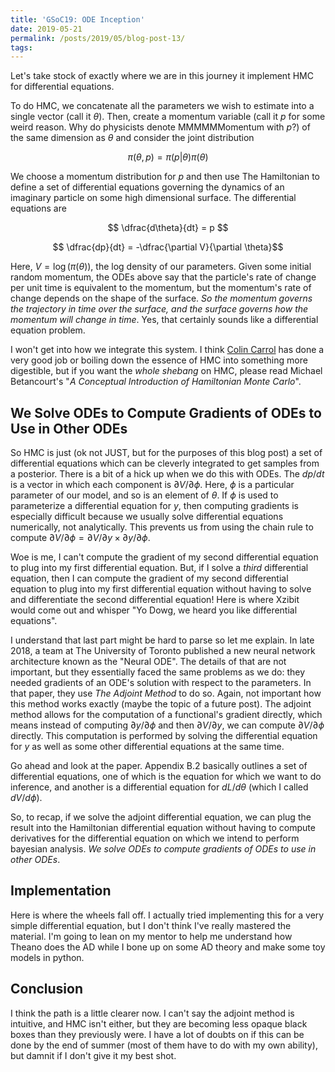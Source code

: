 ```yaml
---
title: 'GSoC19: ODE Inception'
date: 2019-05-21
permalink: /posts/2019/05/blog-post-13/
tags:
---
```


Let's take stock of exactly where we are in this journey it implement HMC for differential equations.

To do HMC, we concatenate all the parameters we wish to estimate into a single vector (call it $\theta$).  Then, create a momentum variable (call it $p$ for some weird reason.  Why do physicists denote MMMMMMomentum with $p$?) of the same dimension as $\theta$ and consider the joint distribution

$$\pi(\theta,p) = \pi(p \vert \theta)\pi(\theta)$$

We choose a momentum distribution for $p$ and then use The Hamiltonian to define a set of differential equations governing the dynamics of an imaginary particle on some high dimensional surface.  The differential equations are

$$ \dfrac{d\theta}{dt} = p $$

$$ \dfrac{dp}{dt} = -\dfrac{\partial V}{\partial \theta}$$

  Here, $V = \log(\pi(\theta))$, the log density of our parameters.  Given some initial random momentum, the ODEs above say that the particle's rate of change per unit time is equivalent to the momentum, but the momentum's rate of change depends on the shape of the surface. *So the momentum governs the trajectory in time over the surface, and the surface governs how the momentum will change in time*.  Yes, that certainly sounds like a differential equation problem.

I won't get into how we integrate this system.  I think [Colin Carrol](https://colindcarroll.com/) has done a very good job or boiling down the essence of HMC into something more digestible, but if you want the *whole shebang* on HMC, please read Michael Betancourt's "*A Conceptual Introduction of Hamiltonian Monte Carlo*".


## We Solve ODEs to Compute Gradients of ODEs to Use in Other ODEs

So HMC is just (ok not JUST, but for the purposes of this blog post) a set of differential equations which can be cleverly integrated to get samples from a posterior. There is a bit of a hick up when we do this with ODEs.  The $dp / dt$ is a vector in which each component is $\partial V / \partial \phi$.  Here, $\phi$ is a particular parameter of our model, and so is an element of $\theta$.  If $\phi$ is used to parameterize a differential equation for $y$, then computing gradients is especially difficult because we usually solve differential equations numerically, not analytically.  This prevents us from using the chain rule to compute $\partial V / \partial \phi = \partial V/ \partial y \times \partial y / \partial \phi$.

Woe is me, I can't compute the gradient of my second differential equation to plug into my first differential equation.  But, if I solve a *third* differential equation, then I can compute the gradient of my second differential equation to plug into my first differential equation without having to solve and differentiate the second differential equation! Here is where Xzibit would come out and whisper "Yo Dowg, we heard you like differential equations".

I understand that last part might be hard to parse so let me explain.  In late 2018, a team at The University of Toronto published a new neural network architecture known as the "Neural ODE".  The details of that are not important, but they essentially faced the same problems as we do: they needed gradients of an ODE's solution with respect to the parameters.  In that paper, they use *The Adjoint Method* to do so.  Again, not important how this method works exactly (maybe the topic of a future post).  The adjoint method allows for the computation of a functional's gradient directly, which means instead of computing $\partial y / \partial \phi$ and then $\partial V/ \partial y$, we can compute $\partial V / \partial \phi$ directly.  This computation is performed by solving the differential equation for $y$ as well as some other differential equations at the same time.

Go ahead and look at the paper.  Appendix B.2 basically outlines a set of differential equations, one of which is the equation for which we want to do inference, and another is a differential equation for $d L / d \theta$ (which I called $d V / d \phi$).  

So, to recap, if we solve the adjoint differential equation, we can plug the result into the Hamiltonian differential equation without having to compute derivatives for the differential equation on which we intend to perform bayesian analysis.  *We solve ODEs to compute gradients of ODEs to use in other ODEs*.

## Implementation

Here is where the wheels fall off.  I actually tried implementing this for a very simple differential equation, but I don't think I've really mastered the material.  I'm going to lean on my mentor to help me understand how Theano does the AD while I bone up on some AD theory and make some toy models in python.

## Conclusion

I think the path is a little clearer now.  I can't say the adjoint method is intuitive, and HMC isn't either, but they are becoming less opaque black boxes than they previously were.  I have a lot of doubts on if this can be done by the end of summer (most of them have to do with my own ability), but damnit if I don't give it my best shot.
